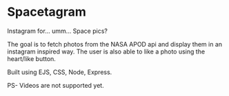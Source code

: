 # Spacetagram
Instagram for... umm... Space pics?

The goal is to fetch photos from the NASA APOD api and display them in an instagram inspired way. The user is also able to like a photo using the heart/like button.

Built using EJS, CSS, Node, Express.

PS- Videos are not supported yet.

